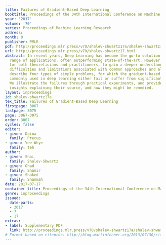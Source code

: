 ```yaml
---
title: Failures of Gradient-Based Deep Learning
booktitle: Proceedings of the 34th International Conference on Machine Learning
year: '2017'
volume: '70'
series: Proceedings of Machine Learning Research
address: 
month: 0
publisher: PMLR
pdf: http://proceedings.mlr.press/v70/shalev-shwartz17a/shalev-shwartz17a.pdf
url: http://proceedings.mlr.press/v70/shalev-shwartz17.html
abstract: In recent years, Deep Learning has become the go-to solution for a broad
  range of applications, often outperforming state-of-the-art. However, it is important,
  for both theoreticians and practitioners, to gain a deeper understanding of the
  difficulties and limitations associated with common approaches and algorithms. We
  describe four types of simple problems, for which the gradient-based algorithms
  commonly used in deep learning either fail or suffer from significant difficulties.
  We illustrate the failures through practical experiments, and provide theoretical
  insights explaining their source, and how they might be remedied.
layout: inproceedings
id: shalev-shwartz17a
tex_title: Failures of Gradient-Based Deep Learning
firstpage: 3067
lastpage: 3075
page: 3067-3075
order: 3067
cycles: false
editor:
- given: Doina
  family: Precup
- given: Yee Whye
  family: Teh
author:
- given: Shai
  family: Shalev-Shwartz
- given: Ohad
  family: Shamir
- given: Shaked
  family: Shammah
date: 2017-07-17
container-title: Proceedings of the 34th International Conference on Machine Learning
genre: inproceedings
issued:
  date-parts:
  - 2017
  - 7
  - 17
extras:
- label: Supplementary PDF
  link: http://proceedings.mlr.press/v70/shalev-shwartz17a/shalev-shwartz17a-supp.pdf
# Format based on citeproc: http://blog.martinfenner.org/2013/07/30/citeproc-yaml-for-bibliographies/
---
```

